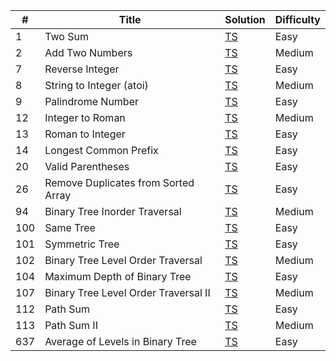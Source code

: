 | #   | Title                                | Solution                                                                                         | Difficulty |
| --- | ------------------------------------ | ------------------------------------------------------------------------------------------------ | ---------- |
| 1   | Two Sum                              | [TS](./src/easy/two-sum/two-sum.ts)                                                              | Easy       |
| 2   | Add Two Numbers                      | [TS](./src/medium/add-two-numbers/add-two-numbers.ts)                                            | Medium     |
| 7   | Reverse Integer                      | [TS](./src/easy/reverse-integer/reverse-integer.ts)                                              | Easy       |
| 8   | String to Integer (atoi)             | [TS](./src/medium/string-to-integer/string-to-integer.ts)                                        | Medium     |
| 9   | Palindrome Number                    | [TS](./src/easy/palindrome-number/palindrome-number.ts)                                          | Easy       |
| 12  | Integer to Roman                     | [TS](./src/medium/integer-to-roman/integer-to-roman.ts)                                          | Medium     |
| 13  | Roman to Integer                     | [TS](./src/easy/roman-to-integer/roman-to-integer.ts)                                            | Easy       |
| 14  | Longest Common Prefix                | [TS](./src/easy/longest-common-prefix/longest-common-prefix.ts)                                  | Easy       |
| 20  | Valid Parentheses                    | [TS](./src/easy/valid-parentheses/valid-parentheses.ts)                                          | Easy       |
| 26  | Remove Duplicates from Sorted Array  | [TS](./src/easy/remove-duplicates-from-sorted-array/remove-duplicates-from-sorted-array.ts)      | Easy       |
| 94  | Binary Tree Inorder Traversal        | [TS](./src/medium/binary-tree-level-order-traversal/binary-tree-level-order-traversal.ts)        | Medium     |
| 100 | Same Tree                            | [TS](./src/easy/same-tree/same-tree.ts)                                                          | Easy       |
| 101 | Symmetric Tree                       | [TS](./src/easy/symmetric-tree/symmetric-tree.ts)                                                | Easy       |
| 102 | Binary Tree Level Order Traversal    | [TS](./src/medium/binary-tree-level-order-traversal/binary-tree-level-order-traversal.ts)        | Medium     |
| 104 | Maximum Depth of Binary Tree         | [TS](./src/easy/maximum-depth-of-binary-tree/maximum-depth-of-binary-tree.ts)                    | Easy       |
| 107 | Binary Tree Level Order Traversal II | [TS](./src/medium/binary-tree-level-order-traversal-ii/binary-tree-level-order-traversal-ii.ts)  | Medium     |
| 112 | Path Sum                             | [TS](./src/easy/path-sum/path-sum.ts)                                                            | Easy       |
| 113 | Path Sum II                          | [TS](./src/medium/path-sum-ii/path-sum-ii.ts)                                                    | Medium     |
| 637 | Average of Levels in Binary Tree     | [TS](./src/easy/average-of-levels-in-binary-tree/average-of-levels-in-binary-tree.ts)            | Easy       |
